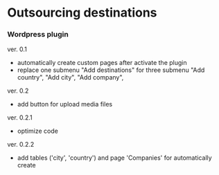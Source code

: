 # Outsourcing destinations

### Wordpress plugin


ver. 0.1
  - automatically create custom pages after activate the plugin
  - replace one submenu "Add destinations" for three submenu "Add country", "Add city", "Add company",

ver. 0.2
  - add button for upload media files

ver. 0.2.1
  - optimize code

ver. 0.2.2
  - add tables ('city', 'country') and page 'Companies' for automatically create
